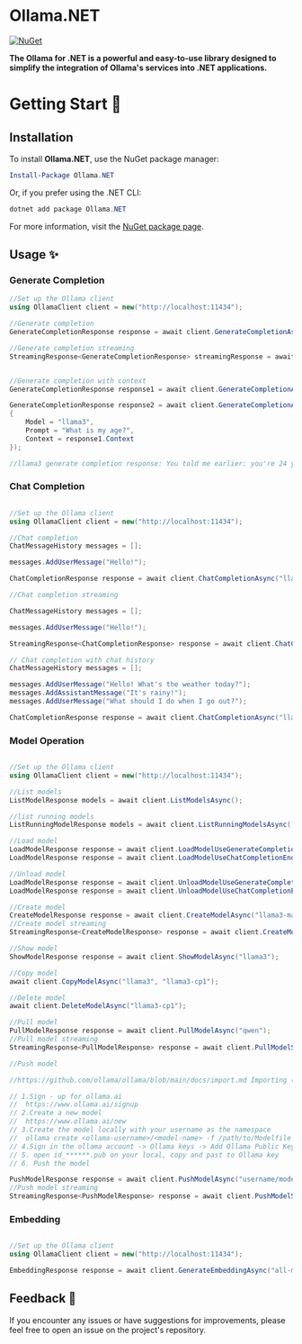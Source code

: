 # Ollama.NET

[![NuGet](https://img.shields.io/nuget/v/Ollama.NET.svg)](https://www.nuget.org/packages/Ollama.NET)

**The Ollama for .NET is a powerful and easy-to-use library designed to simplify the integration of Ollama's services into .NET applications.**


# Getting Start 🚀

## Installation

To install **Ollama.NET**, use the NuGet package manager:

```powershell
Install-Package Ollama.NET
```

Or, if you prefer using the .NET CLI:

```powershell
dotnet add package Ollama.NET
```

For more information, visit the [NuGet package page](https://www.nuget.org/packages/Ollama.NET).


## Usage ✨

### Generate Completion
```csharp
//Set up the Ollama client
using OllamaClient client = new("http://localhost:11434");

//Generate completion
GenerateCompletionResponse response = await client.GenerateCompletionAsync("llama3", "Hello!");

//Generate completion streaming
StreamingResponse<GenerateCompletionResponse> streamingResponse = await client.GenerateCompletionStreamingAsync("llama3", "Hello!");


//Generate completion with context
GenerateCompletionResponse response1 = await client.GenerateCompletionAsync("llama3", "Hello! I'm Sam! 24 years old.");

GenerateCompletionResponse response2 = await client.GenerateCompletionAsync(new GenerateCompletionOptions
{
    Model = "llama3",
    Prompt = "What is my age?",
    Context = response1.Context
});

//llama3 generate completion response: You told me earlier: you're 24 years old!
```
### Chat Completion
```csharp

//Set up the Ollama client
using OllamaClient client = new("http://localhost:11434");

//Chat completion
ChatMessageHistory messages = [];

messages.AddUserMessage("Hello!");

ChatCompletionResponse response = await client.ChatCompletionAsync("llama3", messages);

//Chat completion streaming

ChatMessageHistory messages = [];

messages.AddUserMessage("Hello!");

StreamingResponse<ChatCompletionResponse> response = await client.ChatCompletionStreamingAsync("llama3", messages);

// Chat completion with chat history
ChatMessageHistory messages = [];

messages.AddUserMessage("Hello! What's the weather today?");
messages.AddAssistantMessage("It's rainy!");
messages.AddUserMessage("What should I do when I go out?");

ChatCompletionResponse response = await client.ChatCompletionAsync("llama3", messages);
```
### Model Operation

```csharp

//Set up the Ollama client
using OllamaClient client = new("http://localhost:11434");

//List models
ListModelResponse models = await client.ListModelsAsync();

//list running models
ListRunningModelResponse models = await client.ListRunningModelsAsync();

//Load model
LoadModelResponse response = await client.LoadModelUseGenerateCompletionEndpointAsync("llama3");
LoadModelResponse response = await client.LoadModelUseChatCompletionEndpointAsync("llama3");

//Unload model
LoadModelResponse response = await client.UnloadModelUseGenerateCompletionEndpointAsync("llama3");
LoadModelResponse response = await client.UnloadModelUseChatCompletionEndpointAsync("llama3");

//Create model
CreateModelResponse response = await client.CreateModelAsync("llama3-marios1", "FROM llama3\nSYSTEM You are mario from Super Mario Bros.");
//Create model streaming
StreamingResponse<CreateModelResponse> response = await client.CreateModelStreamingAsync("llama3-mario2", "FROM llama3\nSYSTEM You are mario from Super Mario Bros.");

//Show model
ShowModelResponse response = await client.ShowModelAsync("llama3");

//Copy model
await client.CopyModelAsync("llama3", "llama3-cp1");

//Delete model
await client.DeleteModelAsync("llama3-cp1");

//Pull model
PullModelResponse response = await client.PullModelAsync("qwen");
//Pull model streaming
StreamingResponse<PullModelResponse> response = await client.PullModelStreamingAsync("qwen");

//Push model

//https://github.com/ollama/ollama/blob/main/docs/import.md Importing (GGUF)

// 1.Sign - up for ollama.ai
//  https://www.ollama.ai/signup
// 2.Create a new model
//  https://www.ollama.ai/new
// 3.Create the model locally with your username as the namespace
//  ollama create <ollama-username>/<model-name> -f /path/to/Modelfile
// 4.Sign in the ollama account -> Ollama keys -> Add Ollama Public Key
// 5. open id_******.pub on your local, copy and past to Ollama key
// 6. Push the model

PushModelResponse response = await client.PushModelAsync("username/modelname:tag");
//Push model streaming
StreamingResponse<PushModelResponse> response = await client.PushModelStreamingAsync("username/modelname:tag");
```
### Embedding
```csharp

//Set up the Ollama client
using OllamaClient client = new("http://localhost:11434");

EmbeddingResponse response = await client.GenerateEmbeddingAsync("all-minilm", "Hello Embedding!");

```


## Feedback 📧
If you encounter any issues or have suggestions for improvements, please feel free to open an issue on the project's repository.